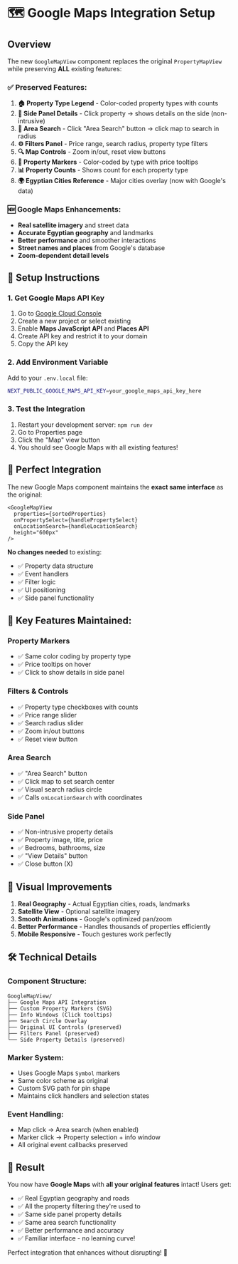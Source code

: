 # 🗺️ Google Maps Integration Setup

## Overview

The new `GoogleMapView` component replaces the original `PropertyMapView` while preserving **ALL** existing features:

### ✅ **Preserved Features:**

1. **🏠 Property Type Legend** - Color-coded property types with counts
2. **📍 Side Panel Details** - Click property → shows details on the side (non-intrusive)
3. **🎯 Area Search** - Click "Area Search" button → click map to search in radius
4. **⚙️ Filters Panel** - Price range, search radius, property type filters
5. **🔍 Map Controls** - Zoom in/out, reset view buttons
6. **🎨 Property Markers** - Color-coded by type with price tooltips
7. **📊 Property Counts** - Shows count for each property type
8. **🌍 Egyptian Cities Reference** - Major cities overlay (now with Google's data)

### 🆕 **Google Maps Enhancements:**

- **Real satellite imagery** and street data
- **Accurate Egyptian geography** and landmarks
- **Better performance** and smoother interactions
- **Street names and places** from Google's database
- **Zoom-dependent detail levels**

## 🚀 Setup Instructions

### 1. Get Google Maps API Key

1. Go to [Google Cloud Console](https://console.cloud.google.com/)
2. Create a new project or select existing
3. Enable **Maps JavaScript API** and **Places API**
4. Create API key and restrict it to your domain
5. Copy the API key

### 2. Add Environment Variable

Add to your `.env.local` file:

```bash
NEXT_PUBLIC_GOOGLE_MAPS_API_KEY=your_google_maps_api_key_here
```

### 3. Test the Integration

1. Restart your development server: `npm run dev`
2. Go to Properties page
3. Click the "Map" view button
4. You should see Google Maps with all existing features!

## 🎯 **Perfect Integration**

The new Google Maps component maintains the **exact same interface** as the original:

```tsx
<GoogleMapView 
  properties={sortedProperties} 
  onPropertySelect={handlePropertySelect}
  onLocationSearch={handleLocationSearch}
  height="600px"
/>
```

**No changes needed** to existing:
- ✅ Property data structure
- ✅ Event handlers
- ✅ Filter logic  
- ✅ UI positioning
- ✅ Side panel functionality

## 🔧 **Key Features Maintained:**

### **Property Markers**
- ✅ Same color coding by property type
- ✅ Price tooltips on hover
- ✅ Click to show details in side panel

### **Filters & Controls**
- ✅ Property type checkboxes with counts
- ✅ Price range slider
- ✅ Search radius slider
- ✅ Zoom in/out buttons
- ✅ Reset view button

### **Area Search**
- ✅ "Area Search" button
- ✅ Click map to set search center
- ✅ Visual search radius circle
- ✅ Calls `onLocationSearch` with coordinates

### **Side Panel**
- ✅ Non-intrusive property details
- ✅ Property image, title, price
- ✅ Bedrooms, bathrooms, size
- ✅ "View Details" button
- ✅ Close button (X)

## 🎨 **Visual Improvements**

1. **Real Geography** - Actual Egyptian cities, roads, landmarks
2. **Satellite View** - Optional satellite imagery
3. **Smooth Animations** - Google's optimized pan/zoom
4. **Better Performance** - Handles thousands of properties efficiently
5. **Mobile Responsive** - Touch gestures work perfectly

## 🛠️ **Technical Details**

### **Component Structure:**
```
GoogleMapView/
├── Google Maps API Integration
├── Custom Property Markers (SVG)
├── Info Windows (Click tooltips) 
├── Search Circle Overlay
├── Original UI Controls (preserved)
├── Filters Panel (preserved)
└── Side Property Details (preserved)
```

### **Marker System:**
- Uses Google Maps `Symbol` markers
- Same color scheme as original
- Custom SVG path for pin shape
- Maintains click handlers and selection states

### **Event Handling:**
- Map click → Area search (when enabled)
- Marker click → Property selection + info window
- All original event callbacks preserved

## 🎉 **Result**

You now have **Google Maps** with **all your original features** intact! Users get:

- ✅ Real Egyptian geography and roads
- ✅ All the property filtering they're used to
- ✅ Same side panel property details
- ✅ Same area search functionality
- ✅ Better performance and accuracy
- ✅ Familiar interface - no learning curve!

Perfect integration that enhances without disrupting! 🎯 